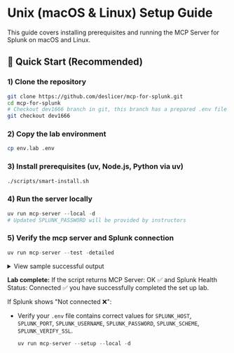 # Unix (macOS & Linux) Setup Guide

This guide covers installing prerequisites and running the MCP Server for Splunk on macOS and Linux.

## 🚀 Quick Start (Recommended)

### 1) Clone the repository

```bash
git clone https://github.com/deslicer/mcp-for-splunk.git
cd mcp-for-splunk
# Checkout dev1666 branch in git, this branch has a prepared .env file for you.
git checkout dev1666
```
### 2) Copy the lab environment
```bash
cp env.lab .env
```

### 3) Install prerequisites (uv, Node.js, Python via uv)
```bash
./scripts/smart-install.sh
```

### 4) Run the server locally

```python
uv run mcp-server --local -d
# Updated SPLUNK_PASSWORD will be provided by instructors
```

### 5) Verify the mcp server and Splunk connection

```python
uv run mcp-server --test -detailed
```

<details>
<summary>View sample successful output</summary>

```bash
== MCP Server Check ==
URL: http://0.0.0.0:8003/mcp/
• MCP Server: OK ✅
• Tools: 39 | Resources: 17

-- Splunk Health --
• Status: Connected ✅
• Server: sh-i-0b8d6e25a.deslicer.splunkcloud.com
• Version: 9.3.2411.113
• Source: server_config
```
</details>

**Lab complete:** If the script returns MCP Server: OK ✅ and Splunk Health  Status: Connected ✅ you have successfully completed the set up lab.

If Splunk shows "Not connected ❌":

- Verify your `.env` file contains correct values for `SPLUNK_HOST`, `SPLUNK_PORT`, `SPLUNK_USERNAME`, `SPLUNK_PASSWORD`, `SPLUNK_SCHEME`, `SPLUNK_VERIFY_SSL`.
  ```python
  uv run mcp-server --setup --local -d
  ```
  

